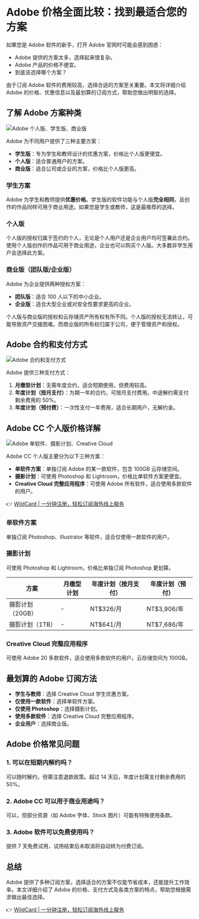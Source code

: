 # Adobe 价格全面比较：找到最适合您的方案

如果您是 Adobe 软件的新手，打开 Adobe 官网时可能会感到困惑：

- Adobe 提供的方案太多，选择起来很复杂。
- Adobe 产品的价格不便宜。
- 到底该选择哪个方案？

由于订阅 Adobe 软件的费用较高，选择合适的方案至关重要。本文将详细介绍 Adobe 的价格、优惠信息以及最划算的订阅方式，帮助您做出明智的选择。

## 了解 Adobe 方案种类

![Adobe 个人版、学生版、商业版](https://bbtdd.com/img/4636565763059553.webp "Adobe 个人版、学生版、商业版")

Adobe 为不同用户提供了三种主要方案：

- **学生版**：专为学生和教师设计的优惠方案，价格比个人版更便宜。
- **个人版**：适合普通用户的方案。
- **商业版**：适合公司或企业的方案，价格比个人版更高。

### 学生方案

Adobe 为学生和教师提供**优惠价格**。学生版的软件功能与个人版**完全相同**，且创作的作品同样可用于商业用途。如果您是学生或教师，这是最推荐的选择。

### 个人版

个人版的授权归属于签约的个人，无论是个人用户还是企业用户均可签署此合约。使用个人版创作的作品可用于商业用途，企业也可以购买个人版。大多数非学生用户会选择此方案。

### 商业版（团队版/企业版）

Adobe 为企业提供两种授权方案：

- **团队版**：适合 100 人以下的中小企业。
- **企业版**：适合大型企业或对安全性要求更高的企业。

个人版与商业版的授权和云存储资产所有权有所不同。个人版的授权无法转让，可能导致资产交接困难。而商业版的所有权归属于公司，便于管理资产和授权。

## Adobe 合约和支付方式

![Adobe 合约和支付方式](https://bbtdd.com/img/5664036503633445.webp "Adobe 合约和支付方式")

Adobe 提供三种支付方式：

1. **月缴型计划**：无需年度合约，适合短期使用，但费用较高。
2. **年度计划（按月支付）**：为期一年的合约，可按月支付费用。中途解约需支付剩余费用的 50%。
3. **年度计划（预付费）**：一次性支付一年费用，适合长期用户，无解约金。

## Adobe CC 个人版价格详解

![Adobe 单软件、摄影计划、Creative Cloud](https://bbtdd.com/img/15506773.webp "Adobe 单软件、摄影计划、Creative Cloud")

Adobe CC 个人版主要分为以下三种方案：

- **单软件方案**：单独订阅 Adobe 的某一款软件，包含 100GB 云存储空间。
- **摄影计划**：可使用 Photoshop 和 Lightroom，价格比单软件方案更便宜。
- **Creative Cloud 完整应用程序**：可使用 Adobe 所有软件，适合使用多款软件的用户。

👉 [WildCard | 一分钟注册，轻松订阅海外线上服务](https://bbtdd.com/WildCard)

### 单软件方案

单独订阅 Photoshop、Illustrator 等软件，适合仅使用一款软件的用户。

### 摄影计划

可使用 Photoshop 和 Lightroom，价格比单独订阅 Photoshop 更划算。

| 方案 | 月缴型计划 | 年度计划（按月支付） | 年度计划（预付） |
| --- | --- | --- | --- |
| 摄影计划（20GB） | - | NT$326/月 | NT$3,906/年 |
| 摄影计划（1TB） | - | NT$641/月 | NT$7,686/年 |

### Creative Cloud 完整应用程序

可使用 Adobe 20 多款软件，适合使用多款软件的用户。云存储空间为 100GB。

## 最划算的 Adobe 订阅方法

- **学生与教师**：选择 Creative Cloud 学生优惠方案。
- **仅使用一款软件**：选择单软件方案。
- **仅使用 Photoshop**：选择摄影计划。
- **使用多款软件**：选择 Creative Cloud 完整应用程序。
- **企业用户**：选择商业版。

## Adobe 价格常见问题

### 1. 可以在短期内解约吗？
可以随时解约，但需注意退款政策。超过 14 天后，年度计划需支付剩余费用的 50%。

### 2. Adobe CC 可以用于商业用途吗？
可以，但部分资源（如 Adobe 字体、Stock 图片）可能有特殊使用条款。

### 3. Adobe 软件可以免费使用吗？
提供 7 天免费试用，试用结束后未取消将自动转为付费订阅。

## 总结

Adobe 提供了多种订阅方案，选择适合的方案不仅能节省成本，还能提升工作效率。本文详细介绍了 Adobe 的价格、支付方式及各类方案的特点，帮助您根据需求做出最佳选择。

👉 [WildCard | 一分钟注册，轻松订阅海外线上服务](https://bbtdd.com/WildCard)